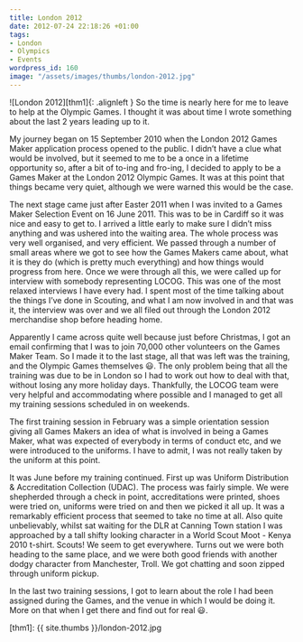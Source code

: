 ```yaml
---
title: London 2012
date: 2012-07-24 22:18:26 +01:00
tags:
- London
- Olympics
- Events
wordpress_id: 160
image: "/assets/images/thumbs/london-2012.jpg"
---
```


![London 2012][thm1]{: .alignleft }
So the time is nearly here for me to leave to help at the Olympic Games. I thought it was about time
I wrote something about the last 2 years leading up to it.

My journey began on 15 September 2010 when the London 2012 Games Maker application process opened to
the public. I didn’t have a clue what would be involved, but it seemed to me to be a once in a
lifetime opportunity so, after a bit of to-ing and fro-ing, I decided to apply to be a Games Maker
at the London 2012 Olympic Games. It was at this point that things became very quiet, although we
were warned this would be the case.

The next stage came just after Easter 2011 when I was invited to a Games Maker Selection Event on 16
June 2011. This was to be in Cardiff so it was nice and easy to get to. I arrived a little early to
make sure I didn’t miss anything and was ushered into the waiting area. The whole process was very
well organised, and very efficient. We passed through a number of small areas where we got to see
how the Games Makers came about, what it is they do (which is pretty much everything) and how things
would progress from here. Once we were through all this, we were called up for interview with
somebody representing LOCOG. This was one of the most relaxed interviews I have every had. I spent
most of the time talking about the things I’ve done in Scouting, and what I am now involved in and
that was it, the interview was over and we all filed out through the London 2012 merchandise shop
before heading home.

Apparently I came across quite well because just before Christmas, I got an email confirming that I
was to join 70,000 other volunteers on the Games Maker Team. So I made it to the last stage, all
that was left was the training, and the Olympic Games themselves :smiley:. The only problem being
that all the training was due to be in London so I had to work out how to deal with that, without
losing any more holiday days. Thankfully, the LOCOG team were very helpful and accommodating where
possible and I managed to get all my training sessions scheduled in on weekends.

The first training session in February was a simple orientation session giving all Games Makers an
idea of what is involved in being a Games Maker, what was expected of everybody in terms of conduct
etc, and we were introduced to the uniforms. I have to admit, I was not really taken by the uniform
at this point.

It was June before my training continued. First up was Uniform Distribution & Accreditation
Collection (UDAC). The process was fairly simple. We were shepherded through a check in point,
accreditations were printed, shoes were tried on, uniforms were tried on and then we picked it all
up. It was a remarkably efficient process that seemed to take no time at all. Also quite
unbelievably, whilst sat waiting for the DLR at Canning Town station I was approached by a tall
shifty looking character in a World Scout Moot - Kenya 2010 t-shirt. Scouts! We seem to get
everywhere. Turns out we were both heading to the same place, and we were both good friends with
another dodgy character from Manchester, Troll. We got chatting and soon zipped through uniform
pickup.

In the last two training sessions, I got to learn about the role I had been assigned during the
Games, and the venue in which I would be doing it. More on that when I get there and find out for
real :smiley:.

[thm1]: {{ site.thumbs }}/london-2012.jpg